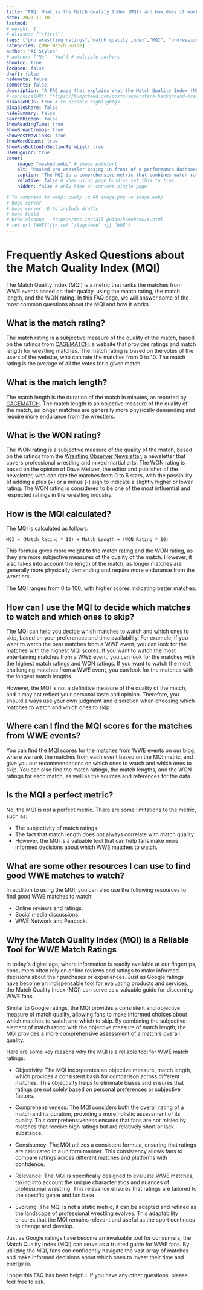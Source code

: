 ```yaml
---
title: "FAQ: What is the Match Quality Index (MQI) and how does it work?"
date: 2023-11-10
lastmod:
# weight: 1
# aliases: ["/first"]
tags: ["pro wrestling ratings","match quality index","MQI", "professional wrestling", "WWE best matches", "WWE match ratings", "WWE watch guide", "WWE"]
categories: [WWE Watch Guide]
author: "AI Styles"
# author: ["Me", "You"] # multiple authors
showToc: true
TocOpen: false
draft: false
hidemeta: false
comments: false
description: "A FAQ page that explains what the Match Quality Index (MQI) is and how it works, and how it can help you decide which matches to watch and which ones to skip from WWE, AEW, Impact, ROH, and other pro wrestling events."
# canonicalURL: "https://bumpxfeed.com/posts/superstars-background-breakdown-wwe-superstars-who-competed-at-backlash-2023-part-1/"
disableHLJS: true # to disable highlightjs
disableShare: false
hideSummary: false
searchHidden: false
ShowReadingTime: true
ShowBreadCrumbs: true
ShowPostNavLinks: true
ShowWordCount: true
ShowRssButtonInSectionTermList: true
UseHugoToc: true
cover:
    image: "masked.webp" # image path/url
    alt: "Masked pro wrestler posing in front of a performance dashboard" # alt text
    caption: "The MQI is a comprehensive metric that combines match rating and match length to provide a holistic assessment of the quality of each bout." # display caption under cover
    relative: false # when using page bundles set this to true
    hidden: false # only hide on current single page

# To compress to webp: cwebp -q 80 image.png -o image.webp
# hugo server
# hugo server -D to include drafts
# hugo build
# brew cleanup - https://mac.install.guide/homebrew/8.html
# ref url [WWE]({{< ref "/tags/wwe" >}} "WWE")
---
```


# Frequently Asked Questions about the Match Quality Index (MQI)

The Match Quality Index (MQI) is a metric that ranks the matches from WWE events based on their quality, using the match rating, the match length, and the WON rating. In this FAQ page, we will answer some of the most common questions about the MQI and how it works.

## What is the match rating?
The match rating is a subjective measure of the quality of the match, based on the ratings from [CAGEMATCH](https://www.cagematch.net/?ref=bumpxfeed.com), a website that provides ratings and match length for wrestling matches. The match rating is based on the votes of the users of the website, who can rate the matches from 0 to 10. The match rating is the average of all the votes for a given match.

## What is the match length?
The match length is the duration of the match in minutes, as reported by [CAGEMATCH](https://www.cagematch.net/?ref=bumpxfeed.com). The match length is an objective measure of the quality of the match, as longer matches are generally more physically demanding and require more endurance from the wrestlers.

## What is the WON rating?
The WON rating is a subjective measure of the quality of the match, based on the ratings from the [Wrestling Observer Newsletter](https://www.f4wonline.com/?ref=bumpxfeed.com), a newsletter that covers professional wrestling and mixed martial arts. The WON rating is based on the opinion of Dave Meltzer, the editor and publisher of the newsletter, who can rate the matches from 0 to 5 stars, with the possibility of adding a plus (+) or a minus (-) sign to indicate a slightly higher or lower rating. The WON rating is considered to be one of the most influential and respected ratings in the wrestling industry.

## How is the MQI calculated?
The MQI is calculated as follows:

```
MQI = (Match Rating * 10) + Match Length + (WON Rating * 10)
```

This formula gives more weight to the match rating and the WON rating, as they are more subjective measures of the quality of the match. However, it also takes into account the length of the match, as longer matches are generally more physically demanding and require more endurance from the wrestlers.

The MQI ranges from 0 to 100, with higher scores indicating better matches.

## How can I use the MQI to decide which matches to watch and which ones to skip?
The MQI can help you decide which matches to watch and which ones to skip, based on your preferences and time availability. For example, if you want to watch the best matches from a WWE event, you can look for the matches with the highest MQI scores. If you want to watch the most entertaining matches from a WWE event, you can look for the matches with the highest match ratings and WON ratings. If you want to watch the most challenging matches from a WWE event, you can look for the matches with the longest match lengths.

However, the MQI is not a definitive measure of the quality of the match, and it may not reflect your personal taste and opinion. Therefore, you should always use your own judgment and discretion when choosing which matches to watch and which ones to skip.

## Where can I find the MQI scores for the matches from WWE events?
You can find the MQI scores for the matches from WWE events on our blog, where we rank the matches from each event based on the MQI metric, and give you our recommendations on which ones to watch and which ones to skip. You can also find the match ratings, the match lengths, and the WON ratings for each match, as well as the sources and references for the data.

## Is the MQI a perfect metric?

No, the MQI is not a perfect metric. There are some limitations to the metric, such as:

* The subjectivity of match ratings.
* The fact that match length does not always correlate with match quality.
* However, the MQI is a valuable tool that can help fans make more informed decisions about which WWE matches to watch.

## What are some other resources I can use to find good WWE matches to watch?

In addition to using the MQI, you can also use the following resources to find good WWE matches to watch:

* Online reviews and ratings.
* Social media discussions.
* WWE Network and Peacock. 

## Why the Match Quality Index (MQI) is a Reliable Tool for WWE Match Ratings

In today's digital age, where information is readily available at our fingertips, consumers often rely on online reviews and ratings to make informed decisions about their purchases or experiences. Just as Google ratings have become an indispensable tool for evaluating products and services, the Match Quality Index (MQI) can serve as a valuable guide for discerning WWE fans.

Similar to Google ratings, the MQI provides a consistent and objective measure of match quality, allowing fans to make informed choices about which matches to watch and which to skip. By combining the subjective element of match rating with the objective measure of match length, the MQI provides a more comprehensive assessment of a match's overall quality.

Here are some key reasons why the MQI is a reliable tool for WWE match ratings:

* Objectivity: The MQI incorporates an objective measure, match length, which provides a consistent basis for comparison across different matches. This objectivity helps to eliminate biases and ensures that ratings are not solely based on personal preferences or subjective factors.

* Comprehensiveness: The MQI considers both the overall rating of a match and its duration, providing a more holistic assessment of its quality. This comprehensiveness ensures that fans are not misled by matches that receive high ratings but are relatively short or lack substance.

* Consistency: The MQI utilizes a consistent formula, ensuring that ratings are calculated in a uniform manner. This consistency allows fans to compare ratings across different matches and platforms with confidence.

* Relevance: The MQI is specifically designed to evaluate WWE matches, taking into account the unique characteristics and nuances of professional wrestling. This relevance ensures that ratings are tailored to the specific genre and fan base.

* Evolving: The MQI is not a static metric; it can be adapted and refined as the landscape of professional wrestling evolves. This adaptability ensures that the MQI remains relevant and useful as the sport continues to change and develop.

Just as Google ratings have become an invaluable tool for consumers, the Match Quality Index (MQI) can serve as a trusted guide for WWE fans. By utilizing the MQI, fans can confidently navigate the vast array of matches and make informed decisions about which ones to invest their time and energy in.


I hope this FAQ has been helpful. If you have any other questions, please feel free to ask.